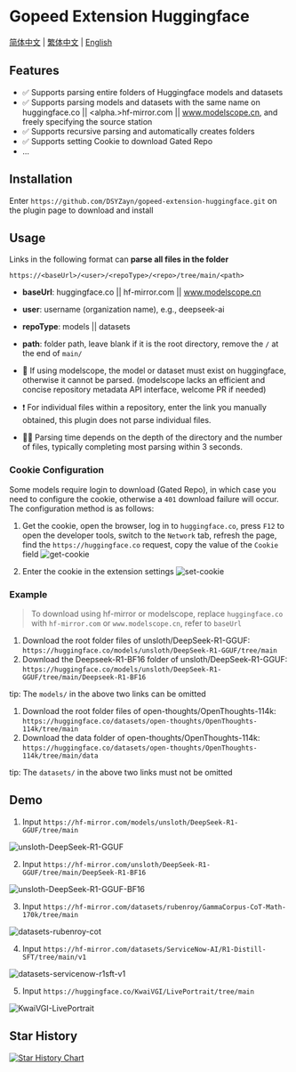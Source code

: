<!--
 * @Author: zayn 1546492103@qq.com
 * @Date: 2025-02-04 02:34:49
 * @LastEditors: zayn 1546492103@qq.com
 * @LastEditTime: 2025-02-25 12:13:36
 * @FilePath: \gopeed-extension-huggingface\README.md
 * @Description:
 *
-->

# Gopeed Extension Huggingface

[简体中文](readme/README.zh-CN.md) | [繁体中文](readme/README.zh-TW.md) | [English](README.md)

## Features

- ✅ Supports parsing entire folders of Huggingface models and datasets
- ✅ Supports parsing models and datasets with the same name on huggingface.co || <alpha.>hf-mirror.com || www.modelscope.cn, and freely specifying the source station
- ✅ Supports recursive parsing and automatically creates folders
- ✅ Supports setting Cookie to download Gated Repo
- ...

## Installation

Enter `https://github.com/DSYZayn/gopeed-extension-huggingface.git` on the plugin page to download and install

## Usage

Links in the following format can **parse all files in the folder**

`https://<baseUrl>/<user>/<repoType>/<repo>/tree/main/<path>`

- **baseUrl**: huggingface.co || hf-mirror.com || www.modelscope.cn
- **user**: username (organization name), e.g., deepseek-ai
- **repoType**: models || datasets
- **path**: folder path, leave blank if it is the root directory, remove the `/` at the end of `main/`

- 🔴 If using modelscope, the model or dataset must exist on huggingface, otherwise it cannot be parsed. (modelscope lacks an efficient and concise repository metadata API interface, welcome PR if needed)
- ❗ For individual files within a repository, enter the link you manually obtained, this plugin does not parse individual files.
- 🤷‍♂️ Parsing time depends on the depth of the directory and the number of files, typically completing most parsing within 3 seconds.

### Cookie Configuration

Some models require login to download (Gated Repo), in which case you need to configure the cookie, otherwise a `401` download failure will occur. The configuration method is as follows:

1. Get the cookie, open the browser, log in to `huggingface.co`, press `F12` to open the developer tools, switch to the `Network` tab, refresh the page, find the `https://huggingface.co` request, copy the value of the `Cookie` field
   ![get-cookie](assets/get-cookie.png)

2. Enter the cookie in the extension settings
   ![set-cookie](assets/set-cookie.png)

### Example

> To download using hf-mirror or modelscope, replace `huggingface.co` with `hf-mirror.com` or `www.modelscope.cn`, refer to `baseUrl`

1. Download the root folder files of unsloth/DeepSeek-R1-GGUF: `https://huggingface.co/models/unsloth/DeepSeek-R1-GGUF/tree/main`
2. Download the Deepseek-R1-BF16 folder of unsloth/DeepSeek-R1-GGUF: `https://huggingface.co/models/unsloth/DeepSeek-R1-GGUF/tree/main/Deepseek-R1-BF16`

tip: The `models/` in the above two links can be omitted

1. Download the root folder files of open-thoughts/OpenThoughts-114k: `https://huggingface.co/datasets/open-thoughts/OpenThoughts-114k/tree/main`
2. Download the data folder of open-thoughts/OpenThoughts-114k: `https://huggingface.co/datasets/open-thoughts/OpenThoughts-114k/tree/main/data`

tip: The `datasets/` in the above two links must not be omitted

## Demo

<!-- markdownlint-disable MD033 -->

1.  Input `https://hf-mirror.com/models/unsloth/DeepSeek-R1-GGUF/tree/main`

![unsloth-DeepSeek-R1-GGUF](assets/unsloth-DeepSeek-R1-GGUF.png)

2.  Input `https://hf-mirror.com/unsloth/DeepSeek-R1-GGUF/tree/main/DeepSeek-R1-BF16`

![unsloth-DeepSeek-R1-GGUF-BF16](assets/unsloth-DeepSeek-R1-GGUF-BF16.png)

3.  Input `https://hf-mirror.com/datasets/rubenroy/GammaCorpus-CoT-Math-170k/tree/main`

![datasets-rubenroy-cot](assets/datasets-rubenroy-cot.png)

4.  Input `https://hf-mirror.com/datasets/ServiceNow-AI/R1-Distill-SFT/tree/main/v1`

![datasets-servicenow-r1sft-v1](assets/datasets-servicenow-r1sft-v1.png)

5.  Input `https://huggingface.co/KwaiVGI/LivePortrait/tree/main`

![KwaiVGI-LivePortrait](assets/KwaiVGI-LivePortrait.png)

<!-- markdownlint-disable MD033 -->

## Star History

[![Star History Chart](https://api.star-history.com/svg?repos=DSYZayn/gopeed-extension-huggingface&type=Date)](https://star-history.com/#DSYZayn/gopeed-extension-huggingface&Date)
